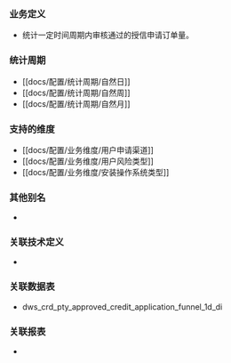 ### 业务定义

* 统计一定时间周期内审核通过的授信申请订单量。
### 统计周期

* [[docs/配置/统计周期/自然日]]
* [[docs/配置/统计周期/自然周]]
* [[docs/配置/统计周期/自然月]]
### 支持的维度

* [[docs/配置/业务维度/用户申请渠道]]
* [[docs/配置/业务维度/用户风险类型]]
* [[docs/配置/业务维度/安装操作系统类型]]
### 其他别名

* 
### 关联技术定义

* 
### 关联数据表

* dws_crd_pty_approved_credit_application_funnel_1d_di
### 关联报表
* 
